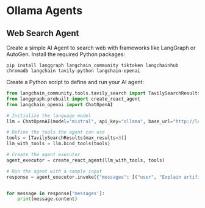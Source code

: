 # Ollama Agents
## Web Search Agent
Create a simple AI Agent to search web with frameworks like LangGraph or AutoGen.
Install the required Python packages:

    pip install langgraph langchain_community tiktoken langchainhub chromadb langchain tavily-python langchain-openai
Create a Python script to define and run your AI agent:
```python
from langchain_community.tools.tavily_search import TavilySearchResults
from langgraph.prebuilt import create_react_agent
from langchain_openai import ChatOpenAI

# Initialize the language model
llm = ChatOpenAI(model="mistral", api_key="ollama", base_url="http://localhost:11434/v1")

# Define the tools the agent can use
tools = [TavilySearchResults(max_results=3)]
llm_with_tools = llm.bind_tools(tools)

# Create the agent executor
agent_executor = create_react_agent(llm_with_tools, tools)

# Run the agent with a sample input
response = agent_executor.invoke({"messages": [("user", "Explain artificial intelligence")]})


for message in response['messages']:
    print(message.content)
```


